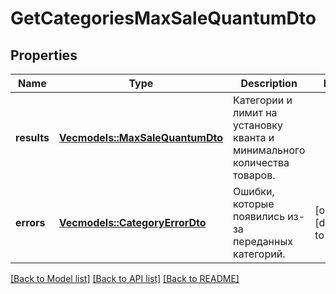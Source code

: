 # GetCategoriesMaxSaleQuantumDto

## Properties
Name | Type | Description | Notes
------------ | ------------- | ------------- | -------------
**results** | [**Vec<models::MaxSaleQuantumDto>**](MaxSaleQuantumDTO.md) | Категории и лимит на установку кванта и минимального количества товаров. | 
**errors** | [**Vec<models::CategoryErrorDto>**](CategoryErrorDTO.md) | Ошибки, которые появились из-за переданных категорий. | [optional] [default to None]

[[Back to Model list]](../README.md#documentation-for-models) [[Back to API list]](../README.md#documentation-for-api-endpoints) [[Back to README]](../README.md)


